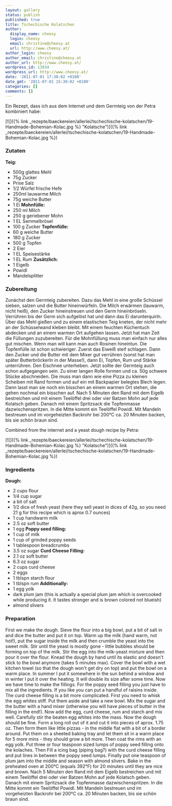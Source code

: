 ```yaml
---
layout: gallery
status: publish
published: true
title: Tschechische Kolatschen
author:
  display_name: cheesy
  login: cheesy
  email: christine@cheesy.at
  url: http://www.cheesy.at/
author_login: cheesy
author_email: christine@cheesy.at
author_url: http://www.cheesy.at/
wordpress_id: 13934
wordpress_url: http://www.cheesy.at/
date: '2011-07-01 17:30:02 +0100'
date_gmt: '2011-07-01 15:30:02 +0100'
categories: []
comments: []
---
```

<!--:de-->Ein Rezept, dass ich aus dem Internet und dem Germteig von der Petra kombiniert habe:
[![]({% link _rezepte/baeckereien/allerlei/tschechische-kolatschen/19-Handmade-Bohemian-Kolac.jpg %} "Kolatsche")]({% link _rezepte/baeckereien/allerlei/tschechische-kolatschen/19-Handmade-Bohemian-Kolac.jpg %})
### Zutaten
**Teig:**
- 500g glattes Mehl
- 75g Zucker
- Prise Salz
- 1/2 Würfel frische Hefe
- 250ml lauwarme Milch
- 75g weiche Butter
- 1 Ei
**Mohnfülle:**
- 250 ml Milch
- 250 g geriebener Mohn
- 1 EL Semmelbrösel
- 100 g Zucker
**Topfenfülle:**
- 60 g weiche Butter
- 180 g Zucker
- 500 g Topfen
- 2 Eier
- 1 EL Speisestärke
- 1 EL Rum
**Zusätzlich:**
- 1 Eigelb
- Powidl
- Mandelsplitter
### Zubereitung
Zunächst den Germteig zubereiten. Dazu das Mehl in eine große Schüssel sieben, salzen und die Butter hineinwürfeln. Die Milch erwärmen (lauwarm, nicht heiß), den Zucker hineinstreuen und den Germ hineinbröseln. Verrühren bis der Germ sich aufgelöst hat und dann das Ei darunterquirln. Über das Mehl gießen und zu einem elastischen Teig kneten, der nicht mehr an der Schüsselwand kleben bleibt. Mit einem feuchten Küchentuch abdecken und an einem warmen Ort aufgehen lassen.
Jetzt hat man Zeit die Füllungen zuzubereiten. Für die Mohnfüllung muss man einfach nur alles gut mischen. Wenn man will kann man auch Rosinen hineintun.
Die Topfenfülle ist schon schwieriger. Zuerst das Eiweiß steif schlagen. Dann den Zucker und die Butter mit dem Mixer gut verrühren (sonst hat man später Butterbröckerln in der Masse!), dann Ei, Topfen, Rum und Stärke unterrühren. Den Eischnee unterheben.
Jetzt sollte der Germteig auch schon aufgegangen sein. Zu einer langen Rolle formen und ca. 50g schwere Stücke abschneiden. Die muss man dann wie eine Pizza zu kleinen Scheiben mit Rand formen und auf ein mit Backpapier belegtes Blech legen. Dann lasst man sie noch ein bisschen an einem warmen Ort stehen, die gehen nochmal ein bisschen auf.
Nach 5 Minuten den Rand mit dem Eigelb bestreichen und mit einem Teelöffel drei oder vier Batzen Mohn auf jede Kolatsch geben. Danach mit einem Spritzsack die Topfenmasse dazwischenspritzen. In die Mitte kommt ein Teelöffel Powidl. Mit Mandeln bestreuen und im vorgeheizten Backrohr bei 200°C ca. 20 Minuten backen, bis sie schön braun sind.
<!--:--><!--:en-->Combined from the internet and a yeast dough recipe by Petra:
[![]({% link _rezepte/baeckereien/allerlei/tschechische-kolatschen/19-Handmade-Bohemian-Kolac.jpg %} "Kolatsche")]({% link _rezepte/baeckereien/allerlei/tschechische-kolatschen/19-Handmade-Bohemian-Kolac.jpg %})
### Ingredients
**Dough:**
- 2 cups flour
- 1/4 cup sugar
- a bit of salt
- 1/2 dice of fresh yeast (here they sell yeast in dices of 42g, so you need 21 g for this recipe which is aprox 0.7 ounces)
- 1 cup handwarm milk
- 2.5 oz soft butter
- 1 egg
**Poppy seed filling:**
- 1 cup of milk
- 1 cup of grinded poppy seeds
- 1 tablespoon breadcrumbs
- 3.5 oz sugar
**Curd Cheese Filling:**
- 2.1 oz soft butter
- 6.3 oz sugar
- 2 cups curd cheese
- 2 eggs
- 1 tblspn starch flour
- 1 tblspn rum
**Additionally:**
- 1 egg yolk
- dark plum jam (this is actually a special plum jam which is overcooked while producing it. It tastes stronger and is brown colored not blueish)
- almond slivers
### Preparation
First we make the dough. Sieve the flour into a big bowl, put a bit of salt in and dice the butter and put it on top. Warm up the milk (hand warm, not hot!), put the sugar inside the milk and then crumble the yeast into the sweet milk. Stir until the yeast is mostly gone - little bubbles should be forming on top of the milk. Stir the egg into the milk-yeast mixture and then pour it over the flour. Knead the dough by hand until its elastic and doesn't stick to the bowl anymore (takes 5 minutes max). Cover the bowl with a wet kitchen towel (so that the dough won't get dry on top) and put the bowl on a warm place. In summer I put it somewhere in the sun behind a window and in winter I put it over the heating. It will double its size after some time.
Now we have time to make the fillings. For the poppy seed filling you just have to mix all the ingredients. If you like you can put a handful of raisins inside.
The curd cheese filling is a bit more complicated. First you need to whisk the egg whites stiff. Put them aside and take a new bowl. Mix the sugar and the butter with a hand mixer (otherwise you will have pieces of butter in the filling in the end!). Now add the egg, curd cheese, rum and starch and mix well. Carefully stir the beaten egg whites into the mass.
Now the dough should be fine. Form a long roll out of it and cut it into pieces of aprox. 1.75 oz. Then form them like little pizzas - in the middle flat with a bit of a border around. Put them on a sheeted baking tray and let them sit in a warm place for 5 more mins - they should grow a bit more.
Then coat the rims with an egg yolk. Put three or four teaspoon sized lumps of poppy seed filling onto the kolaches. Then Fill a icing bag (piping bag?) with the curd cheese filling and put lines in between the poppy seed lumps. Finally put one teaspoon of plum jam into the middle and season with almond slivers.
Bake in the preheated oven at 200°C (equals 392°F) for 20 minutes until they are nice and brown.
Nach 5 Minuten den Rand mit dem Eigelb bestreichen und mit einem Teelöffel drei oder vier Batzen Mohn auf jede Kolatsch geben. Danach mit einem Spritzsack die Topfenmasse dazwischenspritzen. In die Mitte kommt ein Teelöffel Powidl. Mit Mandeln bestreuen und im vorgeheizten Backrohr bei 200°C ca. 20 Minuten backen, bis sie schön braun sind.
<!--:-->
